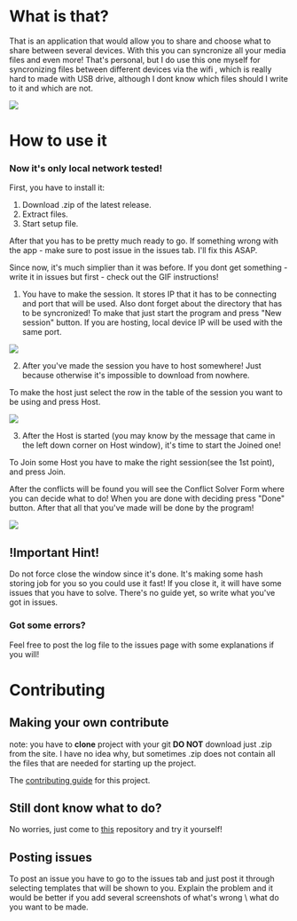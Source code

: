 What is that?
========================
That is an application that would allow you to share and choose what to share between several devices.
With this you can syncronize all your media files and even more!
That's personal, but I do use this one myself for syncronizing files between different devices via the wifi , which is really hard to made with USB drive, although I dont know which files should I write to it and which are not.

![](Downloading.gif)

How to use it
========================
### Now it's only local network tested!

First, you have to install it: 
1. Download .zip of the latest release. 
2. Extract files. 
3. Start setup file.

After that you has to be pretty much ready to go. If something wrong with the app - make sure to post issue in the issues tab. I'll fix this ASAP.

Since now, it's much simplier than it was before. If you dont get something - write it in issues but first - check out the GIF instructions!

1. You have to make the session. It stores IP that it has to be connecting and port that will be used. Also dont forget about the directory that has to be syncronized!
To make that just start the program and press "New session" button. If you are hosting, local device IP will be used with the same port.

![](SessionMaking.gif)

2. After you've made the session you have to host somewhere! Just because otherwise it's impossible to download from nowhere.

To make the host just select the row in the table of the session you want to be using and press Host.

![](host.gif)

3. After the Host is started (you may know by the message that came in the left down corner on Host window), it's time to start the Joined one!

To Join some Host you have to make the right session(see the 1st point), and press Join.

After the conflicts will be found you will see the Conflict Solver Form where you can decide what to do! When you are done with deciding press "Done" button.
After that all that you've made will be done by the program!

![](Downloading.gif)

## !Important Hint!

Do not force close the window since it's done. It's making some hash storing job for you so you could use it fast! If you close it, it will have some issues that you have to solve. There's no guide yet, so write what you've got in issues.

### Got some errors?
Feel free to post the log file to the issues page with some explanations if you will!

Contributing
========================
Making your own contribute
------------------------
note: you have to **clone** project with your git **DO NOT** download just .zip from the site.
I have no idea why, but sometimes .zip does not contain all the files that are needed for starting up the project.

The [contributing guide](https://github.com/Halozzee/TcpDirectorySyncronizer/blob/master/CONTRIBUTING.md) for this project.

Still dont know what to do?
-----------------------

No worries, just come to [this](https://github.com/firstcontributions/first-contributions) repository and try it yourself!

Posting issues
-----------------------
To post an issue you have to go to the issues tab and just post it through selecting templates that will be shown to you. Explain the problem and it would be better if you add several screenshots of what's wrong \ what do you want to be made.
